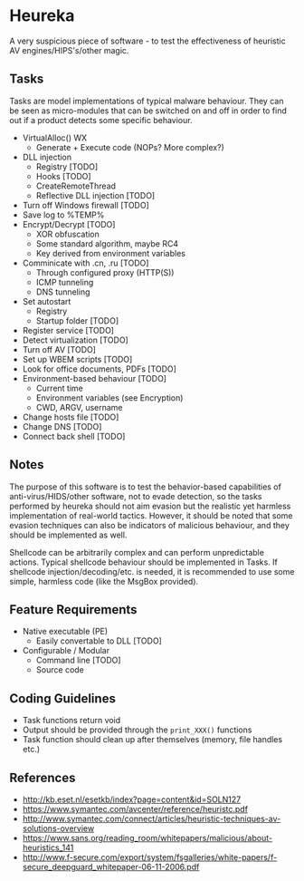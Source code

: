 Heureka
=======

A very suspicious piece of software - to test the effectiveness of heuristic AV engines/HIPS's/other magic.

Tasks
----- 

Tasks are model implementations of typical malware behaviour. They can be seen as micro-modules that can be switched on and off in order to find out if a product detects some specific behaviour.
	
  * VirtualAlloc() WX
    * Generate + Execute code (NOPs? More complex?)
  * DLL injection 
    * Registry [TODO]
	* Hooks [TODO]
	* CreateRemoteThread
    * Reflective DLL injection [TODO]
  * Turn off Windows firewall [TODO]
  * Save log to %TEMP%
  * Encrypt/Decrypt [TODO]
    * XOR obfuscation 
    * Some standard algorithm, maybe RC4 
    * Key derived from environment variables 
  * Comminicate with .cn, .ru [TODO] 
    * Through configured proxy (HTTP(S))
    * ICMP tunneling
    * DNS tunneling
  * Set autostart 
    * Registry
    * Startup folder [TODO]
  * Register service [TODO]
  * Detect virtualization [TODO]
  * Turn off AV [TODO]
  * Set up WBEM scripts [TODO]
  * Look for office documents, PDFs [TODO]
  * Environment-based behaviour [TODO]
    * Current time
    * Environment variables (see Encryption)
    * CWD, ARGV, username
  * Change hosts file [TODO]
  * Change DNS [TODO]
  * Connect back shell [TODO]

## Notes

The purpose of this software is to test the behavior-based capabilities of anti-virus/HIDS/other software, not to evade detection, so the tasks performed by heureka should not aim evasion but the realistic yet harmless implementation of real-world tactics. However, it should be noted that some evasion techniques can also be indicators of malicious behaviour, and they should be implemented as well.

Shellcode can be arbitrarily complex and can perform unpredictable actions. Typical shellcode behaviour should be implemented in Tasks. If shellcode injection/decoding/etc. is needed, it is recommended to use some simple, harmless code (like the MsgBox provided). 
  
Feature Requirements
--------------------

* Native executable (PE)
  * Easily convertable to DLL [TODO]
* Configurable / Modular
  * Command line [TODO]
  * Source code

Coding Guidelines
-----------------

* Task functions return void
* Output should be provided through the `print_XXX()` functions
* Task function should clean up after themselves (memory, file handles etc.)
  
References
----------

* <http://kb.eset.nl/esetkb/index?page=content&id=SOLN127>
* <https://www.symantec.com/avcenter/reference/heuristc.pdf>
* <http://www.symantec.com/connect/articles/heuristic-techniques-av-solutions-overview>
* <https://www.sans.org/reading_room/whitepapers/malicious/about-heuristics_141>
* <http://www.f-secure.com/export/system/fsgalleries/white-papers/f-secure_deepguard_whitepaper-06-11-2006.pdf>
